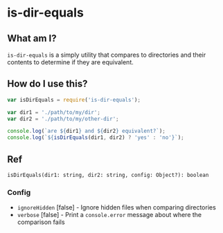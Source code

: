 # is-dir-equals

## What am I?

`is-dir-equals` is a simply utility that compares to directories and their
contents to determine if they are equivalent.

## How do I use this?

```javascript
var isDirEquals = require('is-dir-equals');

var dir1 = './path/to/my/dir';
var dir2 = './path/to/my/other-dir';

console.log(`are ${dir1} and ${dir2} equivalent?`);
console.log(`${isDirEquals(dir1, dir2) ? 'yes' : 'no'}`);
```

## Ref

```
isDirEquals(dir1: string, dir2: string, config: Object?): boolean
```

### Config

- `ignoreHidden` [false] - Ignore hidden files when comparing directories
- `verbose`      [false] - Print a `console.error` message about where the comparison fails
